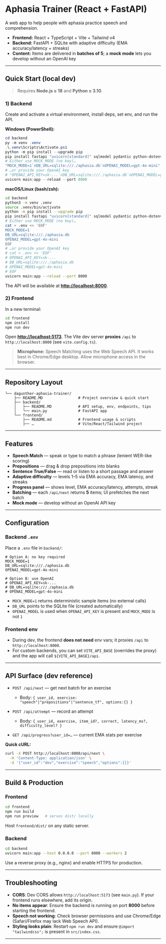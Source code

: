 # Aphasia Trainer (React + FastAPI)

A web app to help people with aphasia practice speech and comprehension.

* **Frontend:** React + TypeScript + Vite + Tailwind v4
* **Backend:** FastAPI + SQLite with adaptive difficulty (EMA accuracy/latency + streaks)
* **Content:** Items are delivered in **batches of 5**; a **mock mode** lets you develop without an OpenAI key

---

## Quick Start (local dev)

> Requires **Node.js ≥ 18** and **Python ≥ 3.10**.

### 1) Backend

Create and activate a virtual environment, install deps, set env, and run the API.

**Windows (PowerShell):**

```powershell
cd backend
py -m venv .venv
.\.venv\Scripts\Activate.ps1
python -m pip install --upgrade pip
pip install fastapi "uvicorn[standard]" sqlmodel pydantic python-dotenv openai==1.*
# Either use MOCK_MODE (no key)…
"MOCK_MODE=1`nDB_URL=sqlite:///./aphasia.db`nOPENAI_MODEL=gpt-4o-mini" | Out-File -Encoding utf8 .env
# …or provide your OpenAI key
# "OPENAI_API_KEY=sk-...`nDB_URL=sqlite:///./aphasia.db`nOPENAI_MODEL=gpt-4o-mini" | Out-File -Encoding utf8 .env
uvicorn main:app --reload --port 8000
```

**macOS/Linux (bash/zsh):**

```bash
cd backend
python3 -m venv .venv
source .venv/bin/activate
python -m pip install --upgrade pip
pip install fastapi "uvicorn[standard]" sqlmodel pydantic python-dotenv openai==1.*
# Either use MOCK_MODE (no key)…
cat > .env << 'EOF'
MOCK_MODE=1
DB_URL=sqlite:///./aphasia.db
OPENAI_MODEL=gpt-4o-mini
EOF
# …or provide your OpenAI key
# cat > .env << 'EOF'
# OPENAI_API_KEY=sk-...
# DB_URL=sqlite:///./aphasia.db
# OPENAI_MODEL=gpt-4o-mini
# EOF
uvicorn main:app --reload --port 8000
```

The API will be available at **[http://localhost:8000](http://localhost:8000)**.

### 2) Frontend

In a new terminal:

```bash
cd frontend
npm install
npm run dev
```

Open **[http://localhost:5173](http://localhost:5173)**. The Vite dev server **proxies** `/api` to `http://localhost:8000` (see `vite.config.ts`).

> **Microphone:** Speech Matching uses the Web Speech API. It works best in Chrome/Edge desktop. Allow microphone access in the browser.

---

## Repository Layout

```
└── dagunther-aphasia-trainer/
    ├── README.MD                # Project overview & quick start
    ├── backend/
    │   ├── README.MD            # API setup, env, endpoints, tips
    │   └── main.py              # FastAPI app
    └── frontend/
        ├── README.md            # Frontend usage & scripts
        ├── …                    # Vite/React/Tailwind project
```

---

## Features

* **Speech Match** — speak or type to match a phrase (lenient WER-like scoring)
* **Prepositions** — drag & drop prepositions into blanks
* **Sentence True/False** — read or listen to a short passage and answer
* **Adaptive difficulty** — levels 1–5 via EMA accuracy, EMA latency, and streaks
* **Progress panel** — shows level, EMA accuracy/latency, attempts, streak
* **Batching** — each `/api/next` returns **5** items; UI prefetches the next batch
* **Mock mode** — develop without an OpenAI API key

---

## Configuration

### Backend `.env`

Place a `.env` file in `backend/`:

```
# Option A: no key required
MOCK_MODE=1
DB_URL=sqlite:///./aphasia.db
OPENAI_MODEL=gpt-4o-mini

# Option B: use OpenAI
# OPENAI_API_KEY=sk-...
# DB_URL=sqlite:///./aphasia.db
# OPENAI_MODEL=gpt-4o-mini
```

* `MOCK_MODE=1` returns deterministic sample items (no external calls)
* `DB_URL` points to the SQLite file (created automatically)
* `OPENAI_MODEL` is used when `OPENAI_API_KEY` is present and `MOCK_MODE` is not `1`

### Frontend env

* During dev, the frontend **does not need** env vars; it proxies `/api` to `http://localhost:8000`.
* For custom backends, you can set `VITE_API_BASE` (overrides the proxy) and the app will call `${VITE_API_BASE}/api`.

---

## API Surface (dev reference)

* `POST /api/next` — get next batch for an exercise

  * Body: `{ user_id, exercise: "speech"|"prepositions"|"sentence_tf", options:{} }`
* `POST /api/attempt` — record an attempt

  * Body: `{ user_id, exercise, item_id?, correct, latency_ms?, difficulty_level? }`
* `GET /api/progress?user_id=…` — current EMA stats per exercise

**Quick cURL:**

```bash
curl -X POST http://localhost:8000/api/next \
  -H 'Content-Type: application/json' \
  -d '{"user_id":"dev","exercise":"speech","options":{}}'
```

---

## Build & Production

### Frontend

```bash
cd frontend
npm run build
npm run preview   # serves dist/ locally
```

Host `frontend/dist/` on any static server.

### Backend

```bash
cd backend
uvicorn main:app --host 0.0.0.0 --port 8000 --workers 2
```

Use a reverse proxy (e.g., nginx) and enable HTTPS for production.

---

## Troubleshooting

* **CORS**: Dev CORS allows `http://localhost:5173` (see `main.py`). If your frontend runs elsewhere, add its origin.
* **No items appear**: Ensure the backend is running on port **8000** before starting the frontend.
* **Speech not working**: Check browser permissions and use Chrome/Edge (Safari/Firefox may lack Web Speech API).
* **Styling looks plain**: Restart `npm run dev` and ensure `@import "tailwindcss";` is present in `src/index.css`.

---

